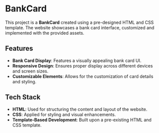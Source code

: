 
# BankCard

This project is a **BankCard** created using a pre-designed HTML and CSS template. The website showcases a bank card interface, customized and implemented with the provided assets.

## Features

- **Bank Card Display**: Features a visually appealing bank card UI.
- **Responsive Design**: Ensures proper display across different devices and screen sizes.
- **Customizable Elements**: Allows for the customization of card details and styling.

## Tech Stack

- **HTML**: Used for structuring the content and layout of the website.
- **CSS**: Applied for styling and visual enhancements.
- **Template-Based Development**: Built upon a pre-existing HTML and CSS template.


